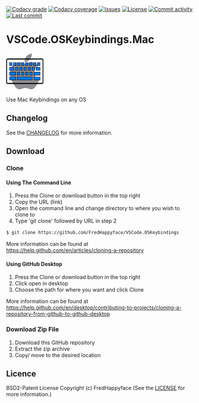 <p float="left">
<a href="../../../><img src="https://img.shields.io/github/languages/top/FredHappyface/VSCode.OSKeybindings.svg?style=flat-square" alt="Github top language"></a>
<a href="https://www.codacy.com/manual/FredHappyface/VSCode.OSKeybindings"><img src="https://img.shields.io/codacy/grade/[codacy-proj-id].svg?style=flat-square" alt="Codacy grade"></a>
<a href="https://www.codacy.com/manual/FredHappyface/VSCode.OSKeybindings"><img src="https://img.shields.io/codacy/coverage/[codacy-proj-id].svg?style=flat-square" alt="Codacy coverage"></a>
<a href="../../../><img src="https://img.shields.io/github/repo-size/FredHappyface/VSCode.OSKeybindings.svg?style=flat-square" alt="Repository size"></a>
<a href="../../../issues"><img src="https://img.shields.io/github/issues/FredHappyface/VSCode.OSKeybindings.svg?style=flat-square" alt="Issues"></a>
<a href="/LICENSE.md"><img src="https://img.shields.io/github/license/FredHappyface/VSCode.OSKeybindings.svg?style=flat-square" alt="License"></a>
<a href="../../../commits/master"><img src="https://img.shields.io/github/commit-activity/m/FredHappyface/VSCode.OSKeybindings.svg?style=flat-square" alt="Commit activity"></a>
<a href="../../../commits/master"><img src="https://img.shields.io/github/last-commit/FredHappyface/VSCode.OSKeybindings.svg?style=flat-square" alt="Last commit"></a>
</p>

# VSCode.OSKeybindings.Mac

<img src="Mac.png" alt="Project Icon" width="100">

Use Mac Keybindings on any OS


## Changelog
See the [CHANGELOG](/CHANGELOG.md) for more information.

## Download
### Clone
#### Using The Command Line
1. Press the Clone or download button in the top right
2. Copy the URL (link)
3. Open the command line and change directory to where you wish to
clone to
4. Type 'git clone' followed by URL in step 2
```bash
$ git clone https://github.com/FredHappyface/VSCode.OSKeybindings
```

More information can be found at
<https://help.github.com/en/articles/cloning-a-repository>

#### Using GitHub Desktop
1. Press the Clone or download button in the top right
2. Click open in desktop
3. Choose the path for where you want and click Clone

More information can be found at
<https://help.github.com/en/desktop/contributing-to-projects/cloning-a-repository-from-github-to-github-desktop>

### Download Zip File

1. Download this GitHub repository
2. Extract the zip archive
3. Copy/ move to the desired location


## Licence
BSD2-Patent License
Copyright (c) FredHappyface
(See the [LICENSE](../LICENSE.md) for more information.)
